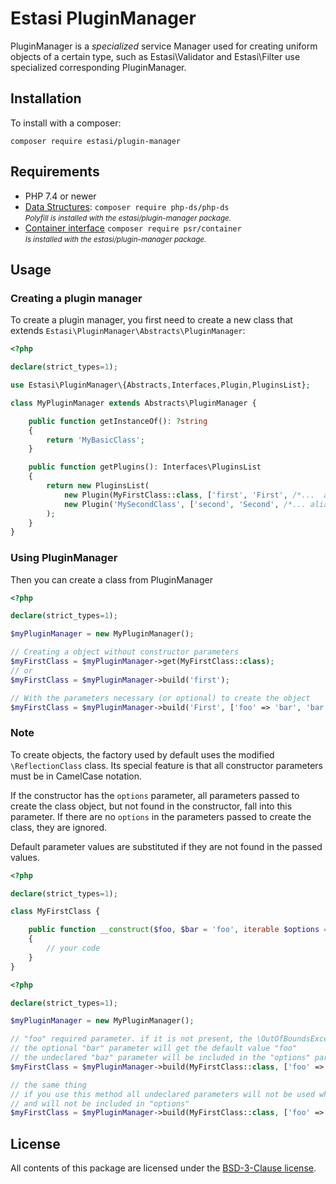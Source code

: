 # Estasi PluginManager

PluginManager is a _specialized_ service Manager used for creating uniform objects 
of a certain type, such as Estasi\Validator and Estasi\Filter use specialized corresponding 
PluginManager.

## Installation
To install with a composer:
```
composer require estasi/plugin-manager
```

## Requirements
- PHP 7.4 or newer
- [Data Structures](https://github.com/php-ds/polyfill): 
    `composer require php-ds/php-ds`
    <br><small><i>Polyfill is installed with the estasi/plugin-manager package.</i></small>
- [Container interface](https://github.com/php-fig/container)
    `composer require psr/container`
    <br><small><i>Is installed with the estasi/plugin-manager package.</i></small>
    
## Usage
### Creating a plugin manager
To create a plugin manager, you first need to create a new class that extends 
`Estasi\PluginManager\Abstracts\PluginManager`:
```php
<?php

declare(strict_types=1);

use Estasi\PluginManager\{Abstracts,Interfaces,Plugin,PluginsList};

class MyPluginManager extends Abstracts\PluginManager {

    public function getInstanceOf(): ?string
    {
        return 'MyBasicClass';
    }

    public function getPlugins(): Interfaces\PluginsList
    {
        return new PluginsList(
            new Plugin(MyFirstClass::class, ['first', 'First', /*...  aliases of class*/]),
            new Plugin('MySecondClass', ['second', 'Second', /*... aliases of class */], new MyFactoryForSecondClass()),
        );
    }
}
```
### Using PluginManager
Then you can create a class from PluginManager
```php
<?php

declare(strict_types=1);

$myPluginManager = new MyPluginManager();

// Creating a object without constructor parameters
$myFirstClass = $myPluginManager->get(MyFirstClass::class);
// or
$myFirstClass = $myPluginManager->build('first');

// With the parameters necessary (or optional) to create the object
$myFirstClass = $myPluginManager->build('First', ['foo' => 'bar', 'bar' => 'foo']);
```

### Note

To create objects, the factory used by default uses the modified `\ReflectionClass` class.
Its special feature is that all constructor parameters must be in CamelCase notation.

If the constructor has the `options` parameter, all parameters passed to create the class object, 
but not found in the constructor, fall into this parameter. If there are no `options` in the parameters 
passed to create the class, they are ignored.

Default parameter values are substituted if they are not found in the passed values.

```php
<?php

declare(strict_types=1);

class MyFirstClass {

    public function __construct($foo, $bar = 'foo', iterable $options = null)
    {
        // your code
    }
}
```
```php
<?php

declare(strict_types=1);

$myPluginManager = new MyPluginManager();

// "foo" required parameter. if it is not present, the \OutOfBoundsException exception will be created
// the optional "bar" parameter will get the default value "foo"
// the undeclared "baz" parameter will be included in the "options" parameter: ["baz" = "baz"]
$myFirstClass = $myPluginManager->build(MyFirstClass::class, ['foo' => 'bar', 'baz' => 'baz']);

// the same thing
// if you use this method all undeclared parameters will not be used when creating the object 
// and will not be included in "options"
$myFirstClass = $myPluginManager->build(MyFirstClass::class, ['foo' => 'bar', 'options' => ['baz' => 'baz'], 'param' => 'value']);
```

## License
All contents of this package are licensed under the [BSD-3-Clause license](https://github.com/estasi/plugin-manager/blob/master/LICENSE.md).
